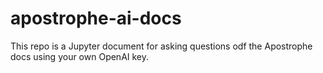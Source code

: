 # apostrophe-ai-docs
This repo is a Jupyter document for asking questions odf the Apostrophe docs using your own OpenAI key.
